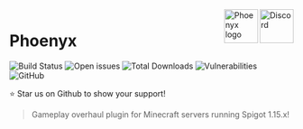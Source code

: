 <a href="https://discord.gg/xS7qDnr" target="_blank">
  <img src="https://i.imgur.com/RWy1aAY.png" alt="Discord" title="Phoenyx Discord" align="right" height="60 />
</a>
<a href="https://github.com/omnio-interactive/phoenyx">
  <img src="https://i.imgur.com/t5CAJR5.png" alt="Phoenyx logo" title="Phoenyx" align="right" height="60" />
</a>
                                                                                                         
# Phoenyx
![Build Status](https://img.shields.io/travis/com/omnio-interactive/phoenyx?style=for-the-badge)
![Open issues](https://img.shields.io/github/issues-raw/omnio-interactive/phoenyx?style=for-the-badge)
![Total Downloads](https://img.shields.io/github/downloads/omnio-interactive/phoenyx/total?style=for-the-badge)
![Vulnerabilities](https://img.shields.io/snyk/vulnerabilities/github/omnio-interactive/phoenyx?style=for-the-badge)
![GitHub](https://img.shields.io/github/license/omnio-interactive/phoenyx?style=for-the-badge)


:star: Star us on Github to show your support!

> Gameplay overhaul plugin for Minecraft servers running Spigot 1.15.x!
